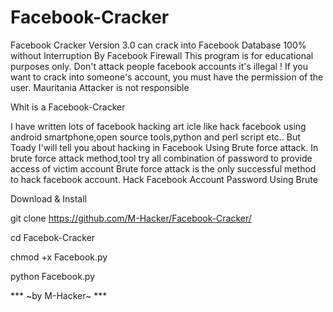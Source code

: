 # Facebook-Cracker


 Facebook Cracker Version 3.0 can crack into Facebook Database 100% without Interruption By Facebook Firewall 
 This program is for educational purposes only.
 Don't attack people facebook accounts it's illegal ! 
 If you want to crack into someone's account, you must have the permission of the user. 
 Mauritania Attacker is not responsible

 Whit is a Facebook-Cracker

 I have written lots of facebook hacking art icle like hack facebook using android smartphone,open source tools,python and perl script etc.. But Toady I'will tell you about hacking in Facebook Using Brute force attack.
 In brute force attack method,tool try all combination of password to provide access of victim account Brute force attack is the only successful method to hack facebook account. Hack Facebook Account Password Using Brute

 Download & Install

 git clone https://github.com/M-Hacker/Facebook-Cracker/
   
 cd Facebok-Cracker

 chmod +x Facebook.py

 python Facebook.py



***  ~by M-Hacker~  ***
